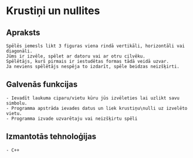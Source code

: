 # Krustiņi un nullites

## Apraksts
	Spēlēs iemesls likt 3 figuras viena rindā vertikāli, horizontāli vai diagonāli.
	Jūms ir izvēle, spēlet ar datoru vai ar otru cilvēku.
	Spēlētājs, kurš pirmais ir iestudētas formas tādā veidā uzvar. 
	Ja neviens spēlētājs nespēja to izdarīt, spēle beidzas neizšķirti.
## Galvenās funkcijas
	- Ievadīt laukuma ciparu/vietu kūru jūs izvēleties lai uzlikt savu simbolu.
	- Programma apstrāda ievades datus un liek krustiņu\nulli uz izvelēto vietu.
    - Programma izvade uzvarētaju vai neizšķirtu spēli
## Izmantotās tehnoloģijas
	- C++
